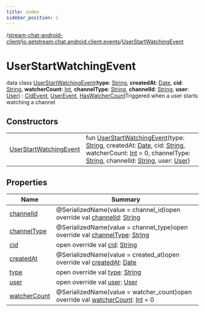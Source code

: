 ```yaml
---
title: index
sidebar_position: 1
---
```

/[stream-chat-android-client](../../index.md)/[io.getstream.chat.android.client.events](../index.md)/[UserStartWatchingEvent](index.md)  
  
  
  
# UserStartWatchingEvent  
data class [UserStartWatchingEvent](index.md)(**type**: [String](https://kotlinlang.org/api/latest/jvm/stdlib/kotlin/-string/index.html), **createdAt**: [Date](https://developer.android.com/reference/kotlin/java/util/Date.html), **cid**: [String](https://kotlinlang.org/api/latest/jvm/stdlib/kotlin/-string/index.html), **watcherCount**: [Int](https://kotlinlang.org/api/latest/jvm/stdlib/kotlin/-int/index.html), **channelType**: [String](https://kotlinlang.org/api/latest/jvm/stdlib/kotlin/-string/index.html), **channelId**: [String](https://kotlinlang.org/api/latest/jvm/stdlib/kotlin/-string/index.html), **user**: [User](../../io.getstream.chat.android.client.models/User/index.md)) : [CidEvent](../CidEvent/index.md), [UserEvent](../UserEvent/index.md), [HasWatcherCount](../HasWatcherCount/index.md)Triggered when a user starts watching a channel  
  
## Constructors  
  
| | |
|---|---|
| <a name="io.getstream.chat.android.client.events/UserStartWatchingEvent/UserStartWatchingEvent/#kotlin.String#java.util.Date#kotlin.String#kotlin.Int#kotlin.String#kotlin.String#io.getstream.chat.android.client.models.User/PointingToDeclaration/"></a>[UserStartWatchingEvent](UserStartWatchingEvent.md)| <a name="io.getstream.chat.android.client.events/UserStartWatchingEvent/UserStartWatchingEvent/#kotlin.String#java.util.Date#kotlin.String#kotlin.Int#kotlin.String#kotlin.String#io.getstream.chat.android.client.models.User/PointingToDeclaration/"></a>fun [UserStartWatchingEvent](UserStartWatchingEvent.md)(type: [String](https://kotlinlang.org/api/latest/jvm/stdlib/kotlin/-string/index.html), createdAt: [Date](https://developer.android.com/reference/kotlin/java/util/Date.html), cid: [String](https://kotlinlang.org/api/latest/jvm/stdlib/kotlin/-string/index.html), watcherCount: [Int](https://kotlinlang.org/api/latest/jvm/stdlib/kotlin/-int/index.html) = 0, channelType: [String](https://kotlinlang.org/api/latest/jvm/stdlib/kotlin/-string/index.html), channelId: [String](https://kotlinlang.org/api/latest/jvm/stdlib/kotlin/-string/index.html), user: [User](../../io.getstream.chat.android.client.models/User/index.md))|
  
  
## Properties  
  
|  Name |  Summary | 
|---|---|
| <a name="io.getstream.chat.android.client.events/UserStartWatchingEvent/channelId/#/PointingToDeclaration/"></a>[channelId](channelId.md)| <a name="io.getstream.chat.android.client.events/UserStartWatchingEvent/channelId/#/PointingToDeclaration/"></a>@SerializedName(value = channel_id)open override val [channelId](channelId.md): [String](https://kotlinlang.org/api/latest/jvm/stdlib/kotlin/-string/index.html)|
| <a name="io.getstream.chat.android.client.events/UserStartWatchingEvent/channelType/#/PointingToDeclaration/"></a>[channelType](channelType.md)| <a name="io.getstream.chat.android.client.events/UserStartWatchingEvent/channelType/#/PointingToDeclaration/"></a>@SerializedName(value = channel_type)open override val [channelType](channelType.md): [String](https://kotlinlang.org/api/latest/jvm/stdlib/kotlin/-string/index.html)|
| <a name="io.getstream.chat.android.client.events/UserStartWatchingEvent/cid/#/PointingToDeclaration/"></a>[cid](cid.md)| <a name="io.getstream.chat.android.client.events/UserStartWatchingEvent/cid/#/PointingToDeclaration/"></a>open override val [cid](cid.md): [String](https://kotlinlang.org/api/latest/jvm/stdlib/kotlin/-string/index.html)|
| <a name="io.getstream.chat.android.client.events/UserStartWatchingEvent/createdAt/#/PointingToDeclaration/"></a>[createdAt](createdAt.md)| <a name="io.getstream.chat.android.client.events/UserStartWatchingEvent/createdAt/#/PointingToDeclaration/"></a>@SerializedName(value = created_at)open override val [createdAt](createdAt.md): [Date](https://developer.android.com/reference/kotlin/java/util/Date.html)|
| <a name="io.getstream.chat.android.client.events/UserStartWatchingEvent/type/#/PointingToDeclaration/"></a>[type](type.md)| <a name="io.getstream.chat.android.client.events/UserStartWatchingEvent/type/#/PointingToDeclaration/"></a>open override val [type](type.md): [String](https://kotlinlang.org/api/latest/jvm/stdlib/kotlin/-string/index.html)|
| <a name="io.getstream.chat.android.client.events/UserStartWatchingEvent/user/#/PointingToDeclaration/"></a>[user](user.md)| <a name="io.getstream.chat.android.client.events/UserStartWatchingEvent/user/#/PointingToDeclaration/"></a>open override val [user](user.md): [User](../../io.getstream.chat.android.client.models/User/index.md)|
| <a name="io.getstream.chat.android.client.events/UserStartWatchingEvent/watcherCount/#/PointingToDeclaration/"></a>[watcherCount](watcherCount.md)| <a name="io.getstream.chat.android.client.events/UserStartWatchingEvent/watcherCount/#/PointingToDeclaration/"></a>@SerializedName(value = watcher_count)open override val [watcherCount](watcherCount.md): [Int](https://kotlinlang.org/api/latest/jvm/stdlib/kotlin/-int/index.html) = 0|

